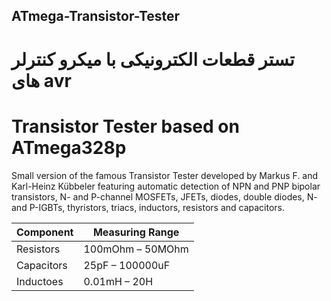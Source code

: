 ## ATmega-Transistor-Tester
#  تستر قطعات الکترونیکی با میکرو کنترلر های avr

# Transistor Tester based on ATmega328p
Small version of the famous Transistor Tester developed by Markus F. and Karl-Heinz Kübbeler featuring automatic detection of NPN and PNP bipolar transistors, N- and P-channel MOSFETs, JFETs, diodes, double diodes, N- and P-IGBTs, thyristors, triacs, inductors, resistors and capacitors.

|Component|Measuring Range|
|-|-|
|Resistors|100mOhm – 50MOhm|
|Capacitors|25pF – 100000uF|
|Inductoes|0.01mH – 20H|

